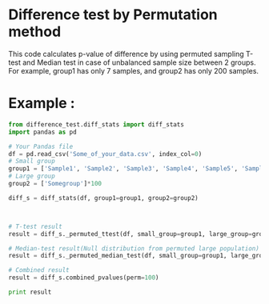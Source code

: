 # Difference test by Permutation method
This code calculates p-value of difference by using permuted sampling T-test and Median test in case of unbalanced sample size between 2 groups. For example, group1 has only 7 samples, and group2 has only 200 samples.

# Example :
```Python
from difference_test.diff_stats import diff_stats
import pandas as pd

# Your Pandas file
df = pd.read_csv('Some_of_your_data.csv', index_col=0)
# Small group
group1 = ['Sample1', 'Sample2', 'Sample3', 'Sample4', 'Sample5', 'Sample7']
# Large group
group2 = ['Somegroup']*100

diff_s = diff_stats(df, group1=group1, group2=group2)



# T-test result
result = diff_s._permuted_ttest(df, small_group=group1, large_group=group2, perm=100)

# Median-test result(Null distribution from permuted large population)
result = diff_s._permuted_median_test(df, small_group=group1, large_group=group2, perm=100)

# Combined result
result = diff_s.combined_pvalues(perm=100)

print result
```
